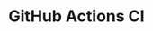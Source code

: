 # GitHub Actions CI








































































































































































































































































































































































































































































































































































































































































































































































































































































































































































































































































































































































































































































































































































































































































































































































































































































































































































































































































































































































































































































































































































































































































































































































































































































































































































































































































































































































































































































































































































































































































































































































































































































































































































































































































































































































































